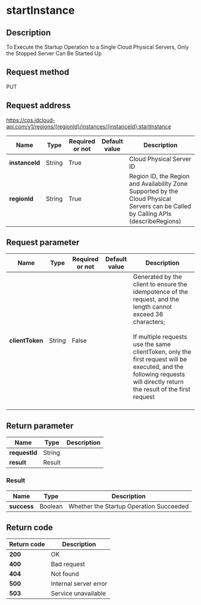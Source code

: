 # startInstance


## Description
To Execute the Startup Operation to a Single Cloud Physical Servers, Only the Stopped Server Can Be Started Up

## Request method
PUT

## Request address
https://cps.jdcloud-api.com/v1/regions/{regionId}/instances/{instanceId}:startInstance

|Name|Type|Required or not|Default value|Description|
|---|---|---|---|---|
|**instanceId**|String|True||Cloud Physical Server ID|
|**regionId**|String|True||Region ID, the Region and Availability Zone Supported by the Cloud Physical Servers can be Called by Calling APIs (describeRegions)|

## Request parameter
|Name|Type|Required or not|Default value|Description|
|---|---|---|---|---|
|**clientToken**|String|False||Generated by the client to ensure the idempotence of the request, and the length cannot exceed 36 characters;<br/><br>If multiple requests use the same clientToken, only the first request will be executed, and the following requests will directly return the result of the first request<br/><br>|


## Return parameter
|Name|Type|Description|
|---|---|---|
|**requestId**|String||
|**result**|Result||


### Result
|Name|Type|Description|
|---|---|---|
|**success**|Boolean|Whether the Startup Operation Succeeded|

## Return code
|Return code|Description|
|---|---|
|**200**|OK|
|**400**|Bad request|
|**404**|Not found|
|**500**|Internal server error|
|**503**|Service unavailable|
